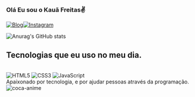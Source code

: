 ### Olá Eu sou o Kauã Freitas✌️

[![Blog](https://img.shields.io/badge/LinkedIn-0077B5?style=for-the-badge&logo=linkedin&logoColor=white)](https://www.linkedin.com/in/kauã-freitass)[![Instagram](https://img.shields.io/badge/Instagram-E4405F?style=for-the-badge&logo=instagram&logoColor=white)](https://www.instagram.com/kaauafreitas/)

![Anurag's GitHub stats](https://github-readme-stats.vercel.app/api?username=kaaunty&show_icons=true&theme=tokyonight)

## Tecnologias que eu uso no meu dia.

<div style= "display:inline_block"><br/> 
<img align="center "alt="HTML5" src="https://img.shields.io/badge/HTML5-E34F26?style=for-the-badge&logo=html5&logoColor=white">
<img align="center "alt="CSS3" src="https://img.shields.io/badge/CSS3-1572B6?style=for-the-badge&logo=css3&logoColor=white">
<img align="center "alt="JavaScript" src="https://img.shields.io/badge/JavaScript-323330?style=for-the-badge&logo=javascript&logoColor=F7DF1E">
</div>
Apaixonado por tecnologia, e por ajudar pessoas através da programação.
<img align="center" alt="coca-anime"  src="https://cdn.discordapp.com/attachments/556725933201948675/1033576515457273877/e811c1f38c07106b6ca9a4492cd6d32a.gif">
